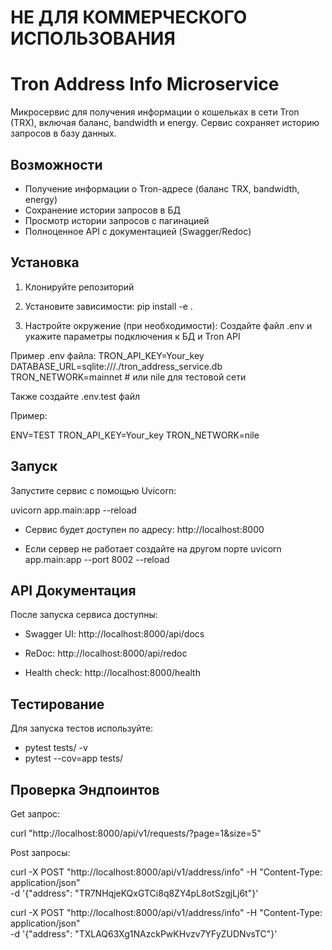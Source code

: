 # НЕ ДЛЯ КОММЕРЧЕСКОГО ИСПОЛЬЗОВАНИЯ
# Tron Address Info Microservice

Микросервис для получения информации о кошельках в сети Tron (TRX), включая баланс, bandwidth и energy. Сервис сохраняет историю запросов в базу данных.

## Возможности

- Получение информации о Tron-адресе (баланс TRX, bandwidth, energy)
- Сохранение истории запросов в БД
- Просмотр истории запросов с пагинацией
- Полноценное API с документацией (Swagger/Redoc)

## Установка

1. Клонируйте репозиторий

2. Установите зависимости:
pip install -e .

3. Настройте окружение (при необходимости):
Создайте файл .env и укажите параметры подключения к БД и Tron API

Пример .env файла:
TRON_API_KEY=Your_key
DATABASE_URL=sqlite:///./tron_address_service.db
TRON_NETWORK=mainnet  # или nile для тестовой сети

Также создайте .env.test файл

Пример:

ENV=TEST
TRON_API_KEY=Your_key
TRON_NETWORK=nile

##  Запуск
Запустите сервис с помощью Uvicorn:

uvicorn app.main:app --reload

* Сервис будет доступен по адресу:
http://localhost:8000

* Если сервер не работает создайте на другом порте
uvicorn app.main:app --port 8002 --reload

## API Документация

После запуска сервиса доступны:

* Swagger UI: http://localhost:8000/api/docs

* ReDoc: http://localhost:8000/api/redoc

* Health check: http://localhost:8000/health

## Тестирование

Для запуска тестов используйте:

* pytest tests/ -v 
* pytest --cov=app tests/

## Проверка Эндпоинтов
Get запрос:

curl "http://localhost:8000/api/v1/requests/?page=1&size=5"

Post запросы:

curl -X POST "http://localhost:8000/api/v1/address/info"      -H "Content-Type: application/json"   
   -d '{"address": "TR7NHqjeKQxGTCi8q8ZY4pL8otSzgjLj6t"}'


curl -X POST "http://localhost:8000/api/v1/address/info"      -H "Content-Type: application/json"   
   -d '{"address": "TXLAQ63Xg1NAzckPwKHvzv7YFyZUDNvsTC"}'
